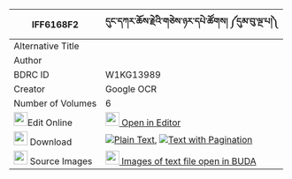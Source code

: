 |IFF6168F2|དུང་དཀར་ཆོས་རྗེའི་གཅེས་ཉར་དཔེ་ཚོགས། ༼དུམ་བུ་ལྔ་པ།༽ 
| --- | --- 
|Alternative Title |
|Author | 
|BDRC ID | W1KG13989
|Creator | Google OCR
|Number of Volumes| 6
|<img width="25" src="https://img.icons8.com/color/25/000000/edit-property.png">Edit Online| [<img width="25" src="https://avatars.githubusercontent.com/u/45091458?s=200&v=4"> Open in Editor](http://editor.openpecha.org/IFF6168F2)
|<img width="25" src="https://img.icons8.com/fluent/48/000000/download-2.png"/>  Download | [![](https://img.icons8.com/color/20/000000/txt.png)Plain Text](https://github.com/Openpecha/IFF6168F2/releases/download/v1/dung_karcho_je_che_nya_ra_pe_t_plain_IFF6168F2.zip), [![](https://img.icons8.com/color/20/000000/txt.png)Text with Pagination](https://github.com/Openpecha/IFF6168F2/releases/download/v1/dung_karcho_je_che_nya_ra_pe_t_pages_IFF6168F2.zip)
|<img width="25" src="https://img.icons8.com/plasticine/100/000000/pictures-folder.png"/>  Source Images | [<img width="25" src="https://library.bdrc.io/icons/BUDA-small.svg"> Images of text file open in BUDA](https://library.bdrc.io/show/bdr:W1KG13989)